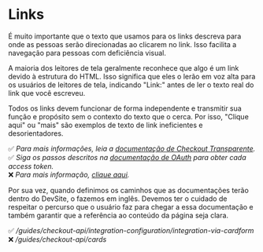 # Links

É muito importante que o texto que usamos para os links descreva para onde as pessoas serão direcionadas ao clicarem no link. Isso facilita a navegação para pessoas com deficiência visual. 

A maioria dos leitores de tela geralmente reconhece que algo é um link devido à estrutura do HTML. Isso significa que eles o lerão em voz alta para os usuários de leitores de tela, indicando "Link:" antes de ler o texto real do link que você escreveu. 

Todos os links devem funcionar de forma independente e transmitir sua função e propósito sem o contexto do texto que o cerca. Por isso, "Clique aqui" ou "mais" são exemplos de texto de link ineficientes e desorientadores.

✅ *Para mais informações, leia a [documentação de Checkout Transparente](/developers/es/docs/style-guiles/link).* <br>
✅ *Siga os passos descritos na [documentação de OAuth](/developers/es/docs/style-guiles/link) para obter cada access token.* <br>
❌ *Para mais informação, [clique aqui](/developers/es/docs/style-guiles/link).*

Por sua vez, quando definimos os caminhos que as documentações terão dentro do DevSite, o fazemos em inglês. Devemos ter o cuidado de respeitar o percurso que o usuário faz para chegar a essa documentação e também garantir que a referência ao conteúdo da página seja clara. 

✅ */guides/checkout-api/integration-configuration/integration-via-cardform* <br>
❌ */guides/checkout-api/cards*

